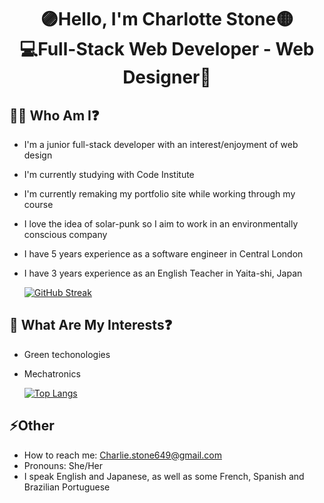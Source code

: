 <h1 align="center">🟣Hello, I'm Charlotte Stone🟡 <br>💻Full-Stack Web Developer - Web Designer🎨</h1>

## 👩‍🚀 Who Am I❓ 

  - I'm a junior full-stack developer with an interest/enjoyment of web design
  - I'm currently studying with Code Institute
  - I'm currently remaking my portfolio site while working through my course
  - I love the idea of solar-punk so I aim to work in an environmentally conscious company
  - I have 5 years experience as a software engineer in Central London
  - I have 3 years experience as an English Teacher in Yaita-shi, Japan

    [![GitHub Streak](https://streak-stats.demolab.com?user=Terafora&theme=github-light&hide_border=true&date_format=j%20M%5B%20Y%5D&exclude_days=Sun%2CSat&card_width=700)](https://git.io/streak-stats)

## 🔭 What Are My Interests❓

  - Green techonologies
  - Mechatronics

    [![Top Langs](https://github-readme-stats.vercel.app/api/top-langs/?username=Terafora&layout=compact)](https://github.com/anuraghazra/github-readme-stats)

## ⚡Other

  - How to reach me: Charlie.stone649@gmail.com
  - Pronouns: She/Her
  - I speak English and Japanese, as well as some French, Spanish and Brazilian Portuguese
